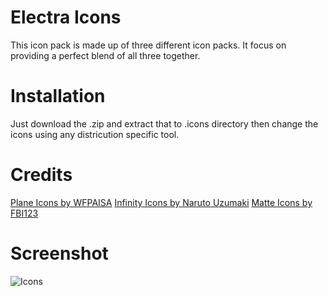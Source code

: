 # Electra Icons
This icon pack is made up of three different icon packs. It focus on providing a perfect blend of all three together. 
# Installation
Just download the .zip and extract that to .icons directory then change the icons using any districution specific tool. 
# Credits
[Plane Icons by WFPAISA](https://www.gnome-look.org/p/1178976/)
[Infinity Icons by Naruto Uzumaki](https://www.gnome-look.org/p/1229697/)
[Matte Icons by FBI123](https://www.gnome-look.org/p/1229559/)
# Screenshot
![Icons](https://i.imgur.com/EMZULpJ.png)

